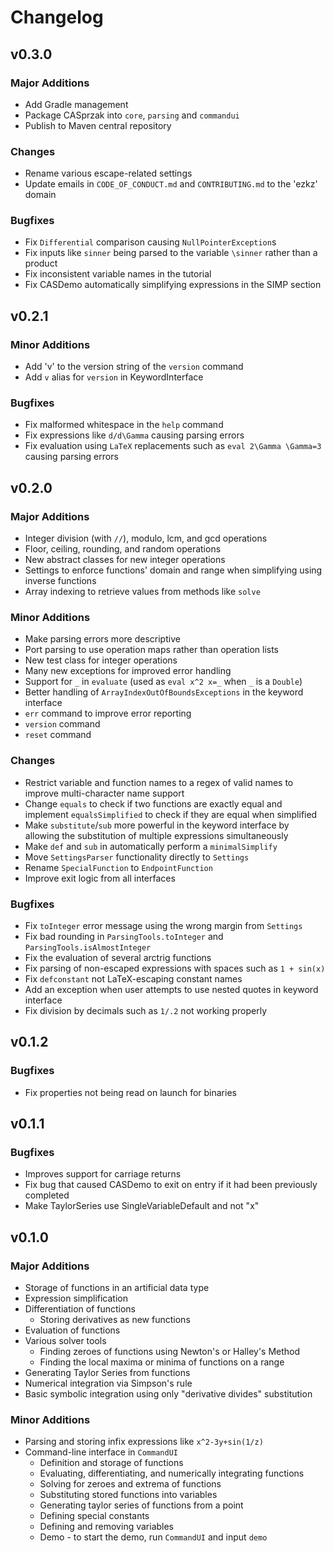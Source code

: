 # Changelog
## v0.3.0
### Major Additions
 - Add Gradle management
 - Package CASprzak into `core`, `parsing` and `commandui`
 - Publish to Maven central repository
### Changes
 - Rename various escape-related settings
 - Update emails in `CODE_OF_CONDUCT.md` and `CONTRIBUTING.md` to the 'ezkz' domain
### Bugfixes
 - Fix `Differential` comparison causing `NullPointerException`s
 - Fix inputs like `sinner` being parsed to the variable `\sinner` rather than a product
 - Fix inconsistent variable names in the tutorial
 - Fix CASDemo automatically simplifying expressions in the SIMP section


## v0.2.1
### Minor Additions
 - Add 'v' to the version string of the `version` command
 - Add `v` alias for `version` in KeywordInterface
### Bugfixes
 - Fix malformed whitespace in the `help` command
 - Fix expressions like `d/d\Gamma` causing parsing errors
 - Fix evaluation using `LaTeX` replacements such as `eval 2\Gamma \Gamma=3` causing parsing errors
 
## v0.2.0
### Major Additions 
 - Integer division (with `//`), modulo, lcm, and gcd operations
 - Floor, ceiling, rounding, and random operations
 - New abstract classes for new integer operations
 - Settings to enforce functions' domain and range when simplifying using inverse functions
 - Array indexing to retrieve values from methods like `solve`

### Minor Additions
 - Make parsing errors more descriptive
 - Port parsing to use operation maps rather than operation lists
 - New test class for integer operations
 - Many new exceptions for improved error handling
 - Support for `_` in `evaluate` (used as `eval x^2 x=_` when `_` is a `Double`)
 - Better handling of `ArrayIndexOutOfBoundsExceptions` in the keyword interface
 - `err` command to improve error reporting
 - `version` command
 - `reset` command
 
 ### Changes
 - Restrict variable and function names to a regex of valid names to improve multi-character name support
 - Change `equals` to check if two functions are exactly equal and implement `equalsSimplified` to check if they are equal when simplified
 - Make `substitute`/`sub` more powerful in the keyword interface by allowing the substitution of multiple expressions simultaneously
 - Make `def` and `sub` in automatically perform a `minimalSimplify`
 - Move `SettingsParser` functionality directly to `Settings`
 - Rename `SpecialFunction` to `EndpointFunction`
 - Improve exit logic from all interfaces
 
 ### Bugfixes
 - Fix `toInteger` error message using the wrong margin from `Settings`
 - Fix bad rounding in `ParsingTools.toInteger` and `ParsingTools.isAlmostInteger`
 - Fix the evaluation of several arctrig functions 
 - Fix parsing of non-escaped expressions with spaces such as `1 + sin(x)`
 - Fix `defconstant` not LaTeX-escaping constant names
 - Add an exception when user attempts to use nested quotes in keyword interface
 - Fix division by decimals such as `1/.2` not working properly
 
## v0.1.2
### Bugfixes
 - Fix properties not being read on launch for binaries

## v0.1.1
### Bugfixes
 - Improves support for carriage returns
 - Fix bug that caused CASDemo to exit on entry if it had been previously completed
 - Make TaylorSeries use SingleVariableDefault and not "x"
  
## v0.1.0
### Major Additions
- Storage of functions in an artificial data type
- Expression simplification
- Differentiation of functions 
  - Storing derivatives as new functions
- Evaluation of functions
- Various solver tools
  - Finding zeroes of functions using Newton's or Halley's Method
  - Finding the local maxima or minima of functions on a range
- Generating Taylor Series from functions
- Numerical integration via Simpson's rule
- Basic symbolic integration using only "derivative divides" substitution
### Minor Additions
- Parsing and storing infix expressions like `x^2-3y+sin(1/z)`
- Command-line interface in `CommandUI`
  - Definition and storage of functions
  - Evaluating, differentiating, and numerically integrating functions
  - Solving for zeroes and extrema of functions
  - Substituting stored functions into variables
  - Generating taylor series of functions from a point
  - Defining special constants
  - Defining and removing variables
  - Demo - to start the demo, run `CommandUI` and input `demo`
